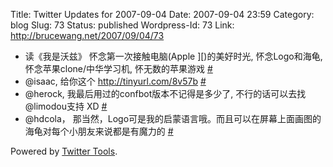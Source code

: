 Title: Twitter Updates for 2007-09-04
Date: 2007-09-04 23:59
Category: blog
Slug: 73
Status: published
Wordpress-Id: 73
Link: http://brucewang.net/2007/09/04/73

-   读《我是沃兹》 怀念第一次接触电脑(Apple ][)的美好时光,
    怀念Logo和海龟, 怀念苹果clone/中华学习机, 怀无数的苹果游戏
    [\#](http://twitter.com/number5/statuses/245877642)
-   @isaac, 给你这个 <http://tinyurl.com/8v57b>
    [\#](http://twitter.com/number5/statuses/245879972)
-   @herock, 我最后用过的confbot版本不记得是多少了, 不行的话可以去找
    @limodou支持 XD [\#](http://twitter.com/number5/statuses/245958042)
-   @hdcola，
    那当然，Logo可是我的启蒙语言哦。而且可以在屏幕上面画图的海龟对每个小朋友来说都是有魔力的
    [\#](http://twitter.com/number5/statuses/245972272)

Powered by [Twitter Tools](http://alexking.org/projects/wordpress).

